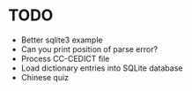 # TODO

- Better sqlite3 example
- Can you print position of parse error?
- Process CC-CEDICT file
- Load dictionary entries into SQLite database
- Chinese quiz
